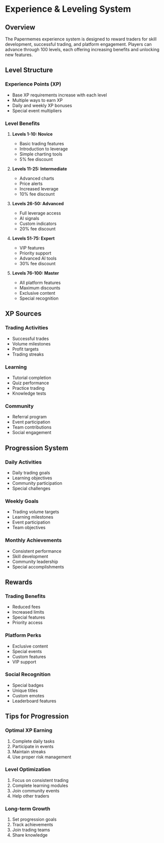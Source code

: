 # Experience & Leveling System

## Overview

The Papermemes experience system is designed to reward traders for skill development, successful trading, and platform engagement. Players can advance through 100 levels, each offering increasing benefits and unlocking new features.

## Level Structure

### Experience Points (XP)
- Base XP requirements increase with each level
- Multiple ways to earn XP
- Daily and weekly XP bonuses
- Special event multipliers

### Level Benefits
1. **Levels 1-10: Novice**
   - Basic trading features
   - Introduction to leverage
   - Simple charting tools
   - 5% fee discount

2. **Levels 11-25: Intermediate**
   - Advanced charts
   - Price alerts
   - Increased leverage
   - 10% fee discount

3. **Levels 26-50: Advanced**
   - Full leverage access
   - AI signals
   - Custom indicators
   - 20% fee discount

4. **Levels 51-75: Expert**
   - VIP features
   - Priority support
   - Advanced AI tools
   - 30% fee discount

5. **Levels 76-100: Master**
   - All platform features
   - Maximum discounts
   - Exclusive content
   - Special recognition

## XP Sources

### Trading Activities
- Successful trades
- Volume milestones
- Profit targets
- Trading streaks

### Learning
- Tutorial completion
- Quiz performance
- Practice trading
- Knowledge tests

### Community
- Referral program
- Event participation
- Team contributions
- Social engagement

## Progression System

### Daily Activities
- Daily trading goals
- Learning objectives
- Community participation
- Special challenges

### Weekly Goals
- Trading volume targets
- Learning milestones
- Event participation
- Team objectives

### Monthly Achievements
- Consistent performance
- Skill development
- Community leadership
- Special accomplishments

## Rewards

### Trading Benefits
- Reduced fees
- Increased limits
- Special features
- Priority access

### Platform Perks
- Exclusive content
- Special events
- Custom features
- VIP support

### Social Recognition
- Special badges
- Unique titles
- Custom emotes
- Leaderboard features

## Tips for Progression

### Optimal XP Earning
1. Complete daily tasks
2. Participate in events
3. Maintain streaks
4. Use proper risk management

### Level Optimization
1. Focus on consistent trading
2. Complete learning modules
3. Join community events
4. Help other traders

### Long-term Growth
1. Set progression goals
2. Track achievements
3. Join trading teams
4. Share knowledge 